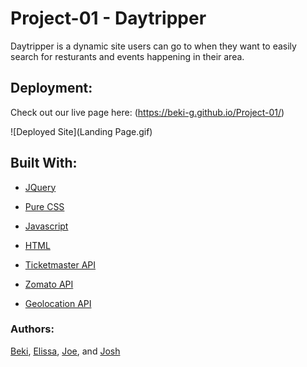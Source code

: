 # Project-01 - Daytripper

Daytripper is a dynamic site users can go to when they want to easily search for resturants and events happening in their area.

## Deployment:

Check out our live page here: (https://beki-g.github.io/Project-01/)

![Deployed Site](Landing Page.gif)

## Built With:

* [JQuery](https://jquery.com/)

* [Pure CSS](https://purecss.io/)

* [Javascript](https://www.javascript.com/)

* [HTML](https://html.com/)

* [Ticketmaster API](https://developer.ticketmaster.com/products-and-docs/apis/getting-started/)

* [Zomato API](https://developers.zomato.com/api)

* [Geolocation API](https://developer.mozilla.org/en-US/docs/Web/API/Geolocation_API)

### Authors:

[Beki](https://github.com/Beki-G), [Elissa](https://github.com/elissasimons/), [Joe](https://github.com/joemengis), and [Josh](https://github.com/Jmnblnk54)


  

